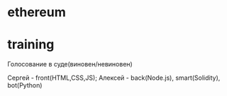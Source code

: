 # ethereum
# training
Голосование в суде(виновен/невиновен)

Сергей - front(HTML,CSS,JS);
Алексей - back(Node.js), smart(Solidity), bot(Python)
